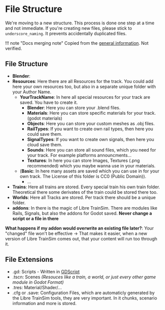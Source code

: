 # File Structure

We're moving to a new structure. This process is done one step at a time and not immediate. If you're creating new files, please stick to `underscore_naming`. It prevents accidentally duplicated files.

!!! note "Docs merging note"
    Copied from the [general information](/manual/editor/03-general-information.md). Not verified.

## File Structure
- **Blender**: 
- **Resources**: Here there are all Resources for the track. You could add here your own resources too, but also in a separate unique folder with your Author Name.
    - **YourTrackName**: In here all special resources for your track are saved. You have to create it.
        - **Blender**: Here you can store your .blend files. 
        - **Materials**: Here you can store specific materials for your track. (godot materials)
        - **Objects**: Here you can store your custom meshes as .obj files.
        - **RailTypes**: If you want to create own rail types, then here you could save them.
        - **SignalTypes**: If you want to create own signals, then here you cloud save them.
        - **Sounds**: Here you can store all sound files, which you need for your track. For example platforms announcments...
        - **Textures**: In here you can store Images, Textures (.png recommended) which you maybe wanna use in your materials.
    - (**Basic**: In here many assets are saved which you can use in for your own track. The License of this folder is CC0 (Public Domain)).
        - ...
- **Trains**: Here all trains are stored. Every special train his own train folder. Theoretical there some derivates of the train could be stored there too.
- **Worlds**: Here all Tracks are stored. Per track there should be a unique folder.
- **addons**: In there is the magic of Libre TrainSim. There are modules like Rails, Signals, but also the addons for Godot saved. **Never change a script or a file in there** 

**What happens if my addon would overwrite an existing file later?**: Your "changed" file won't be effective -> That makes it easier, when a new version of Libre TrainSim comes out, that your content will run too through it.

## File Extensions
- .gd: Scripts - Written in [GDScript](https://docs.godotengine.org/en/3.5/getting_started/scripting/gdscript/index.html)
- .tscn: Scenes *(Resouces like a train, a world, or just every other game module in Godot Format)*
- .tres: Material/Shader/... 
- .cfg or .save: Configuration Files, which are automaticly generated by the Libre TrainSim tools, they are very important. In it chunks, scenario information and more is stored. 

